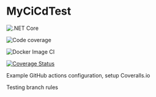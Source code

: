 # MyCiCdTest

![.NET Core](https://github.com/MathavanN/MyCiCdTest/workflows/.NET%20Core/badge.svg)

![Code coverage](https://github.com/MathavanN/MyCiCdTest/workflows/Code%20coverage/badge.svg)

![Docker Image CI](https://github.com/MathavanN/MyCiCdTest/workflows/Docker%20Image%20CI/badge.svg)

[![Coverage Status](https://coveralls.io/repos/github/MathavanN/MyCiCdTest/badge.svg)](https://coveralls.io/github/MathavanN/MyCiCdTest)

Example GitHub actions configuration, setup Coveralls.io

Testing branch rules
